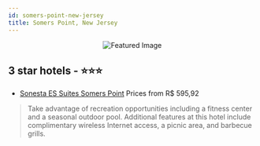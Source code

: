 ```yaml
---
id: somers-point-new-jersey
title: Somers Point, New Jersey
---
```


<center><img src="https://i.travelapi.com/hotels/1000000/30000/22100/22027/cfa14743_z.jpg" alt="Featured Image" /></center>


##  3 star hotels - ⭐️⭐️⭐️

-    [Sonesta ES Suites Somers Point](https://us.hurb.com/hotels/somers-point/sonesta-es-suites-somers-point-JNP-JP062774?cmp=18055) Prices from R$ 595,92
   > Take advantage of recreation opportunities including a fitness center and a seasonal outdoor pool. Additional features at this hotel include complimentary wireless Internet access, a picnic area, and barbecue grills.
